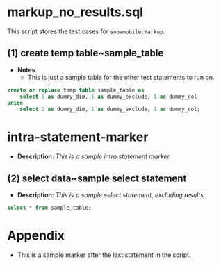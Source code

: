 # markup_no_results.sql


This script stores the test cases for `snowmobile.Markup`.

## (1) create temp table~sample_table


- **Notes**
	- This is just a sample table for the other test statements to run on.

```sql
create or replace temp table sample_table as
	select 1 as dummy_dim, 1 as dummy_exclude, 1 as dummy_col
union
	select 2 as dummy_dim, 1 as dummy_exclude, 1 as dummy_col;
```

# intra-statement-marker
* **Description**: _This is a sample intra statement marker._

## (2) select data~sample select statement
* **Description**: _This is a sample select statement, excluding results_

```sql
select * from sample_table;
```

# Appendix


- This is a sample marker after the last statement in the script.